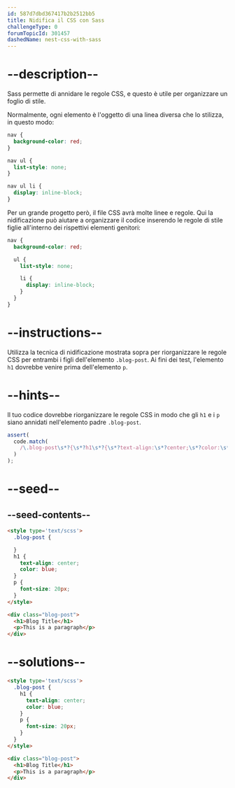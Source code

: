 ```yaml
---
id: 587d7dbd367417b2b2512bb5
title: Nidifica il CSS con Sass
challengeType: 0
forumTopicId: 301457
dashedName: nest-css-with-sass
---
```


# --description--

Sass permette di annidare le regole CSS, e questo è utile per organizzare un foglio di stile.

Normalmente, ogni elemento è l'oggetto di una linea diversa che lo stilizza, in questo modo:

```scss
nav {
  background-color: red;
}

nav ul {
  list-style: none;
}

nav ul li {
  display: inline-block;
}
```

Per un grande progetto però, il file CSS avrà molte linee e regole. Qui la nidificazione può aiutare a organizzare il codice inserendo le regole di stile figlie all'interno dei rispettivi elementi genitori:

```scss
nav {
  background-color: red;

  ul {
    list-style: none;

    li {
      display: inline-block;
    }
  }
}

```

# --instructions--

Utilizza la tecnica di nidificazione mostrata sopra per riorganizzare le regole CSS per entrambi i figli dell'elemento `.blog-post`. Ai fini dei test, l'elemento `h1` dovrebbe venire prima dell'elemento `p`.

# --hints--

Il tuo codice dovrebbe riorganizzare le regole CSS in modo che gli `h1` e i `p` siano annidati nell'elemento padre `.blog-post`.

```js
assert(
  code.match(
    /\.blog-post\s*?{\s*?h1\s*?{\s*?text-align:\s*?center;\s*?color:\s*?blue;\s*?}\s*?p\s*?{\s*?font-size:\s*?20px;\s*?}\s*?}/gi
  )
);
```

# --seed--

## --seed-contents--

```html
<style type='text/scss'>
  .blog-post {

  }
  h1 {
    text-align: center;
    color: blue;
  }
  p {
    font-size: 20px;
  }
</style>

<div class="blog-post">
  <h1>Blog Title</h1>
  <p>This is a paragraph</p>
</div>
```

# --solutions--

```html
<style type='text/scss'>
  .blog-post {
    h1 {
      text-align: center;
      color: blue;
    }
    p {
      font-size: 20px;
    }
  }
</style>

<div class="blog-post">
  <h1>Blog Title</h1>
  <p>This is a paragraph</p>
</div>
```
